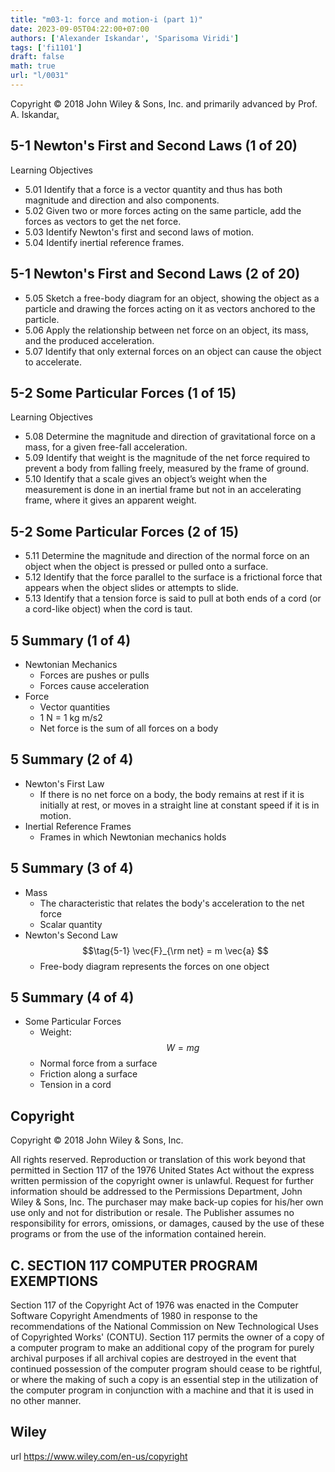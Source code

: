 ```yaml
---
title: "m03-1: force and motion-i (part 1)"
date: 2023-09-05T04:22:00+07:00
authors: ['Alexander Iskandar', 'Sparisoma Viridi']
tags: ['fi1101']
draft: false
math: true
url: "l/0031"
---
```

Copyright © 2018 John Wiley & Sons, Inc. and primarily advanced by Prof. A. Iskandar[.](https://cdn-edunex.itb.ac.id/52940-Elementary-Physics-IA/190862-Gaya-dan-gerak-I/1693832811431_Handout-FI1101-Module_03-1---ch05a.pdf)


## 5-1 Newton's First and Second Laws (1 of 20)
Learning Objectives
+ 5.01 Identify that a force is a vector quantity and thus has both magnitude and direction and also components.
+  5.02 Given two or more forces acting on the same particle, add the forces as vectors to get the net force.
+ 5.03 Identify Newton's first and second laws of motion.
+ 5.04 Identify inertial reference frames.


## 5-1 Newton's First and Second Laws (2 of 20)
+  5.05 Sketch a free-body diagram for an object, showing the object as a particle and drawing the forces acting on it as vectors anchored to the particle.
+ 5.06 Apply the relationship between net force on an object, its mass, and the produced acceleration.
+ 5.07 Identify that only external forces on an object can cause the object to accelerate.


## 5-2 Some Particular Forces (1 of 15)
Learning Objectives
+ 5.08 Determine the magnitude and direction of gravitational force on a mass, for a given free-fall acceleration.
+ 5.09 Identify that weight is the magnitude of the net force required to prevent a body from falling freely, measured by the frame of ground.
+ 5.10 Identify that a scale gives an object’s weight when the measurement is done in an inertial frame but not in an accelerating frame, where it gives an apparent weight.


## 5-2 Some Particular Forces (2 of 15)
+ 5.11 Determine the magnitude and direction of the normal force on an object when the object is pressed or pulled onto a surface.
+ 5.12 Identify that the force parallel to the surface is a frictional force that appears when the object slides or attempts to slide.
+ 5.13 Identify that a tension force is said to pull at both ends of a cord (or a cord-like object) when the cord is taut.


## 5 Summary (1 of 4)
+ Newtonian Mechanics
  - Forces are pushes or pulls
  - Forces cause acceleration
+ Force
  - Vector quantities
  - 1 N =  1 kg m/s2
  - Net force is the sum of all forces on a body


## 5 Summary (2 of 4)
+ Newton's First Law
  - If there is no net force on a body, the body remains at rest if it is initially at rest, or moves in a straight line at constant speed if it is in motion.
+ Inertial Reference Frames
  - Frames in which Newtonian mechanics holds

## 5 Summary (3 of 4)
+ Mass
  - The characteristic that relates the body's acceleration to the net force
  - Scalar quantity
+ Newton's Second Law
  $$\tag{5-1}
  \vec{F}_{\rm net} = m \vec{a}
  $$
  - Free-body diagram represents the forces on one object


## 5 Summary (4 of 4)
+ Some Particular Forces
  - Weight:
  $$\tag{5-12}
  W =  mg
  $$
  - Normal force from a surface
  - Friction along a surface
  - Tension in a cord


## Copyright
Copyright © 2018 John Wiley & Sons, Inc.

All rights reserved. Reproduction or translation of this work beyond that permitted in Section 117 of the 1976 United States Act without the express written permission of the copyright owner is unlawful. Request for further information should be addressed to the Permissions Department, John Wiley & Sons, Inc. The purchaser may make back-up copies for his/her own use only and not for distribution or resale. The Publisher assumes no responsibility for errors, omissions, or damages, caused by the use of these programs or from the use of the information contained herein.


## C. SECTION 117 COMPUTER PROGRAM EXEMPTIONS
Section 117 of the Copyright Act of 1976 was enacted in the Computer Software Copyright Amendments of 1980 in response to the recommendations of the National Commission on New Technological Uses of Copyrighted Works' (CONTU). Section 117 permits the owner of a copy of a computer program to make an additional copy of the program for purely archival purposes if all archival copies are destroyed in the event that continued possession of the computer program should cease to be rightful, or where the making of such a copy is an essential step in the utilization of the computer program in conjunction with a machine and that it is used in no other manner.


## Wiley
url https://www.wiley.com/en-us/copyright